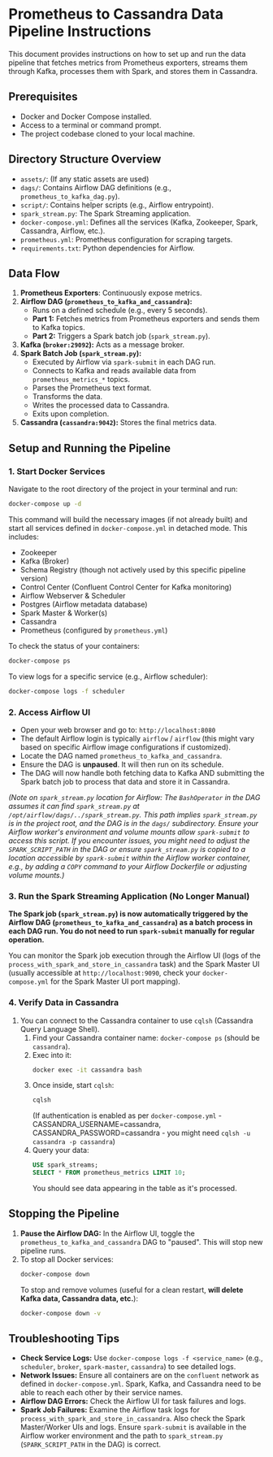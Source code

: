 # Prometheus to Cassandra Data Pipeline Instructions

This document provides instructions on how to set up and run the data pipeline that fetches metrics from Prometheus exporters, streams them through Kafka, processes them with Spark, and stores them in Cassandra.

## Prerequisites

*   Docker and Docker Compose installed.
*   Access to a terminal or command prompt.
*   The project codebase cloned to your local machine.

## Directory Structure Overview

*   `assets/`: (If any static assets are used)
*   `dags/`: Contains Airflow DAG definitions (e.g., `prometheus_to_kafka_dag.py`).
*   `script/`: Contains helper scripts (e.g., Airflow entrypoint).
*   `spark_stream.py`: The Spark Streaming application.
*   `docker-compose.yml`: Defines all the services (Kafka, Zookeeper, Spark, Cassandra, Airflow, etc.).
*   `prometheus.yml`: Prometheus configuration for scraping targets.
*   `requirements.txt`: Python dependencies for Airflow.

## Data Flow

1.  **Prometheus Exporters**: Continuously expose metrics.
2.  **Airflow DAG (`prometheus_to_kafka_and_cassandra`):**
    *   Runs on a defined schedule (e.g., every 5 seconds).
    *   **Part 1:** Fetches metrics from Prometheus exporters and sends them to Kafka topics.
    *   **Part 2:** Triggers a Spark batch job (`spark_stream.py`).
3.  **Kafka (`broker:29092`):** Acts as a message broker.
4.  **Spark Batch Job (`spark_stream.py`):**
    *   Executed by Airflow via `spark-submit` in each DAG run.
    *   Connects to Kafka and reads available data from `prometheus_metrics_*` topics.
    *   Parses the Prometheus text format.
    *   Transforms the data.
    *   Writes the processed data to Cassandra.
    *   Exits upon completion.
5.  **Cassandra (`cassandra:9042`):** Stores the final metrics data.

## Setup and Running the Pipeline

### 1. Start Docker Services

Navigate to the root directory of the project in your terminal and run:

```bash
docker-compose up -d
```

This command will build the necessary images (if not already built) and start all services defined in `docker-compose.yml` in detached mode. This includes:
*   Zookeeper
*   Kafka (Broker)
*   Schema Registry (though not actively used by this specific pipeline version)
*   Control Center (Confluent Control Center for Kafka monitoring)
*   Airflow Webserver & Scheduler
*   Postgres (Airflow metadata database)
*   Spark Master & Worker(s)
*   Cassandra
*   Prometheus (configured by `prometheus.yml`)

To check the status of your containers:
```bash
docker-compose ps
```

To view logs for a specific service (e.g., Airflow scheduler):
```bash
docker-compose logs -f scheduler
```

### 2. Access Airflow UI

*   Open your web browser and go to: `http://localhost:8080`
*   The default Airflow login is typically `airflow` / `airflow` (this might vary based on specific Airflow image configurations if customized).
*   Locate the DAG named `prometheus_to_kafka_and_cassandra`.
*   Ensure the DAG is **unpaused**. It will then run on its schedule.
*   The DAG will now handle both fetching data to Kafka AND submitting the Spark batch job to process that data and store it in Cassandra.

*(Note on `spark_stream.py` location for Airflow: The `BashOperator` in the DAG assumes it can find `spark_stream.py` at `/opt/airflow/dags/../spark_stream.py`. This path implies `spark_stream.py` is in the project root, and the DAG is in the `dags/` subdirectory. Ensure your Airflow worker\'s environment and volume mounts allow `spark-submit` to access this script. If you encounter issues, you might need to adjust the `SPARK_SCRIPT_PATH` in the DAG or ensure `spark_stream.py` is copied to a location accessible by `spark-submit` within the Airflow worker container, e.g., by adding a `COPY` command to your Airflow Dockerfile or adjusting volume mounts.)*

### 3. Run the Spark Streaming Application (No Longer Manual)

**The Spark job (`spark_stream.py`) is now automatically triggered by the Airflow DAG (`prometheus_to_kafka_and_cassandra`) as a batch process in each DAG run. You do not need to run `spark-submit` manually for regular operation.**

You can monitor the Spark job execution through the Airflow UI (logs of the `process_with_spark_and_store_in_cassandra` task) and the Spark Master UI (usually accessible at `http://localhost:9090`, check your `docker-compose.yml` for the Spark Master UI port mapping).

### 4. Verify Data in Cassandra

1.  You can connect to the Cassandra container to use `cqlsh` (Cassandra Query Language Shell).
    1.  Find your Cassandra container name: `docker-compose ps` (should be `cassandra`).
    2.  Exec into it:
        ```bash
        docker exec -it cassandra bash
        ```
    3.  Once inside, start `cqlsh`:
        ```bash
        cqlsh
        ```
        (If authentication is enabled as per `docker-compose.yml` - CASSANDRA_USERNAME=cassandra, CASSANDRA_PASSWORD=cassandra - you might need `cqlsh -u cassandra -p cassandra`)
    4.  Query your data:
        ```sql
        USE spark_streams;
        SELECT * FROM prometheus_metrics LIMIT 10;
        ```
        You should see data appearing in the table as it's processed.

## Stopping the Pipeline

1.  **Pause the Airflow DAG:** In the Airflow UI, toggle the `prometheus_to_kafka_and_cassandra` DAG to "paused". This will stop new pipeline runs.
2.  To stop all Docker services:
    ```bash
    docker-compose down
    ```
    To stop and remove volumes (useful for a clean restart, **will delete Kafka data, Cassandra data, etc.**):
    ```bash
    docker-compose down -v
    ```

## Troubleshooting Tips

*   **Check Service Logs:** Use `docker-compose logs -f <service_name>` (e.g., `scheduler`, `broker`, `spark-master`, `cassandra`) to see detailed logs.
*   **Network Issues:** Ensure all containers are on the `confluent` network as defined in `docker-compose.yml`. Spark, Kafka, and Cassandra need to be able to reach each other by their service names.
*   **Airflow DAG Errors:** Check the Airflow UI for task failures and logs.
*   **Spark Job Failures:** Examine the Airflow task logs for `process_with_spark_and_store_in_cassandra`. Also check the Spark Master/Worker UIs and logs. Ensure `spark-submit` is available in the Airflow worker environment and the path to `spark_stream.py` (`SPARK_SCRIPT_PATH` in the DAG) is correct. 